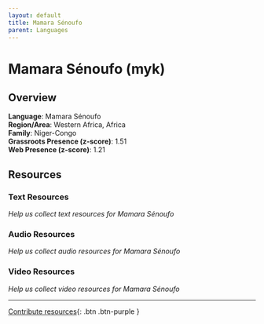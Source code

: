 ```yaml
---
layout: default
title: Mamara Sénoufo
parent: Languages
---
```


# Mamara Sénoufo (myk)

## Overview

**Language**: Mamara Sénoufo  
**Region/Area**: Western Africa, Africa  
**Family**: Niger-Congo  
**Grassroots Presence (z-score)**: 1.51  
**Web Presence (z-score)**: 1.21  

## Resources

### Text Resources
*Help us collect text resources for Mamara Sénoufo*

### Audio Resources
*Help us collect audio resources for Mamara Sénoufo*

### Video Resources
*Help us collect video resources for Mamara Sénoufo*

---

[Contribute resources](https://forms.office.com/e/1SfLJx3u1r){: .btn .btn-purple }
